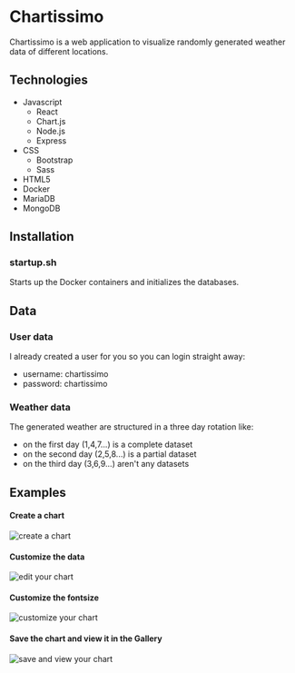# Chartissimo

Chartissimo is a web application to visualize randomly generated weather data of different locations.

## Technologies

- Javascript
  - React
  - Chart.js
  - Node.js
  - Express
- CSS 
  - Bootstrap
  - Sass
- HTML5
- Docker
- MariaDB
- MongoDB

## Installation

### startup.sh

Starts up the Docker containers and initializes the databases.

## Data

### User data

I already created a user for you so you can login straight away:

- username: chartissimo
- password: chartissimo

### Weather data

The generated weather are structured in a three day rotation like:
  - on the first day (1,4,7...) is a complete dataset
  - on the second day (2,5,8...) is a partial dataset
  - on the third day (3,6,9...) aren't any datasets 

## Examples

#### Create a chart

![create a chart](https://media.giphy.com/media/mWrpYSOp5d2LqbLxlE/giphy.gif)

#### Customize the data

![edit your chart](https://media.giphy.com/media/DUjn1FqP3LLvykDCJy/giphy.gif)

#### Customize the fontsize

![customize your chart](https://media.giphy.com/media/Jqvbzyv43h8C3HnnqZ/giphy.gif)

#### Save the chart and view it in the Gallery

![save and view your chart](https://media.giphy.com/media/HZr1leygeiCTTygKPS/giphy.gif)

